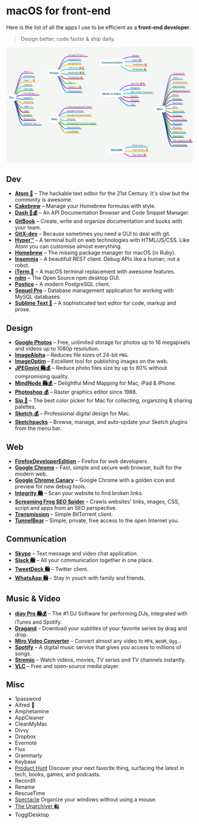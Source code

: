 # macOS for front-end

Here is the list of all the apps I use to be efficient as a __front-end developer__.

> Design better, code faster & ship daily.

[![](macos-front-end.mindnode/QuickLook/Preview.jpg)](https://my.mindnode.com/zRQUDVrKyQGW2TxZ33k8szsZEynEsaoKHeLWx2XB)

## Dev

- __[Atom 🌟](https://atom.io/)__ – The hackable text editor for the 21st Century. It's slow but the comminity is awesome.
- __[Cakebrew](https://github.com/brunophilipe/Cakebrew)__ – Manage your Homebrew formulas with style.
- __[Dash 🌟💰](https://kapeli.com/dash)__ – An API Documentation Browser and Code Snippet Manager.
- __[GitBook](https://www.gitbook.com/)__ – Create, write and organize documentation and books with your team.
- __[GitX-dev](https://rowanj.github.io/gitx/)__ – Because sometimes you need a GUI to deal with git.
- __[Hyper™](https://hyper.is/)__ – A terminal built on web technologies with HTML/JS/CSS. Like Atom you can customise almost everything.
- __[Homebrew](https://github.com/Homebrew)__ – The missing package manager for macOS (in Ruby).
- __[Insomnia](https://insomnia.rest/)__ – A beautifull REST client. Debug APIs like a human, not a robot.
- __[iTerm 🌟](https://www.iterm2.com/)__ – A macOS terminal replacement with awesome features.
- __[ndm](https://720kb.github.io/ndm/)__ – The Open Source npm desktop GUI.
- __[Postico](https://eggerapps.at/postico/)__ – A modern PostgreSQL client.
- __[Sequel Pro](https://www.sequelpro.com/)__ – Database management application for working with MySQL databases.
- __[Sublime Text 🌟](https://www.sublimetext.com/)__ – A sophisticated text editor for code, markup and prose.

## Design

- __[Google Photos](https://photos.google.com/apps)__ – Free, unlimited storage for photos up to 16 megapixels and videos up to 1080p resolution.
- __[ImageAlpha](https://pngmini.com/)__ – Reduces file sizes of 24-bit `PNG`.
- __[ImageOptim](https://imageoptim.com/)__ – Excellent tool for publishing images on the web.
- __[JPEGmini 🛍💰](https://itunes.apple.com/fr/app/jpegmini/id498944723?l=en&mt=12)__ – Reduce photo files size by up to 80% without compromising quality.
- __[MindNode 🛍💰](https://itunes.apple.com/fr/app/mindnode-2-delightful-mind-mapping/id992076693?l=en&mt=12)__ – Delightful Mind Mapping for Mac, iPad & iPhone.
- __[Photoshop 💰](http://www.photoshop.com/)__ – Raster graphics editor since 1988.
- __[Sip 🌟](https://sipapp.io/)__ – The best color picker for Mac for collecting, organizing & sharing palettes.
- __[Sketch 💰](https://www.sketchapp.com/)__ – Professional digital design for Mac.
- __[Sketchpacks](https://www.sketchpacks.com/)__ – Browse, manage, and auto-update your Sketch plugins from the menu bar.

## Web

- __[FirefoxDeveloperEdition](https://www.mozilla.org/com/firefox/developer/)__ – Firefox for web developers.
- __[Google Chrome](https://www.google.com/chrome/browser/desktop/index.html)__ – Fast, simple and secure web browser, built for the modern web.
- __[Google Chrome Canary](https://www.google.com/chrome/browser/canary.html)__ – Google Chrome with a golden icon and preview for new debug tools.
- __[Integrity 🛍](https://itunes.apple.com/fr/app/integrity/id513610341?l=en&mt=12)__ – Scan your website to find broken links.
- __[Screaming Frog SEO Spider](https://www.screamingfrog.co.uk/seo-spider/)__ – Crawls websites' links, images, CSS, script and apps from an SEO perspective.
- __[Transmission](https://transmissionbt.com/download/)__ – Simple BitTorrent client.
- __[TunnelBear](https://www.tunnelbear.com/)__ – Simple, private, free access to the open Internet you.

## Communication

- __[Skype](https://www.skype.com)__ – Text message and video chat application.
- __[Slack 🛍](https://itunes.apple.com/fr/app/slack/id803453959?l=en&mt=12)__ – All your communication together in one place.
- __[TweetDeck 🛍](https://itunes.apple.com/fr/app/tweetdeck-by-twitter/id485812721?l=en&mt=12)__ – Twitter client.
- __[WhatsApp 🛍](https://itunes.apple.com/fr/app/whatsapp-desktop/id1147396723?l=en&mt=12)__ – Stay in youch with family and friends.

## Music & Video

- __[djay Pro 🛍💰](https://itunes.apple.com/fr/app/djay-pro/id947578651?l=en&mt=12)__ – The #1 DJ Software for performing DJs, integrated with iTunes and Spotify.
- __[Dragand](http://dragand.watch/)__ – Download your subtitles of your favorite series by drag and drop.
- __[Miro Video Converter](http://www.mirovideoconverter.com/)__ – Convert almost any video to `MP4`, `WebM`, `Ogg`…
- __[Spotify](https://www.spotify.com)__ – A digital music service that gives you access to millions of songs.
- __[Stremio](https://www.strem.io/)__ – Watch videos, movies, TV series and TV channels instantly.
- __[VLC](https://www.videolan.org/vlc/download-macosx.fr.html)__ – Free and open-source media player.

## Misc

- 1password
- Alfred 🌟
- Amphetamine
- AppCleaner
- CleanMyMac
- Divvy
- Dropbox
- Evernote
- Flux
- Grammarly
- Keybase
- [Product Hunt](https://github.com/producthunt/producthunt-osx/) Discover your next favorite thing, surfacing the latest in tech, books, games, and podcasts.
- RecordIt
- Rename
- RescueTime
- [Spectacle](https://github.com/eczarny/spectacle) Organize your windows without using a mouse.
- [The Unarchiver 🛍](https://itunes.apple.com/us/app/the-unarchiver/id425424353?mt=12)
- TogglDesktop
